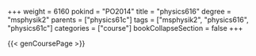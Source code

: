 +++
weight = 6160
pokind = "PO2014"
title = "physics616"
degree = "msphysik2"
parents = ["physics61c"]
tags = ["msphysik2", "physics616", "physics61c"]
categories = ["course"]
bookCollapseSection = false
+++

{{< genCoursePage >}}
